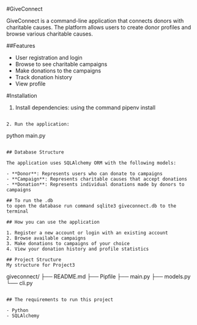 #GiveConnect

GiveConnect is a command-line application that connects donors with charitable causes. The platform allows users to create donor profiles and browse various charitable causes.

##Features

- User registration and login
- Browse to see charitable campaigns
- Make donations to the campaigns
- Track donation history
- View profile 

#Installation

1. Install dependencies:
 using the command 
pipenv install
```

2. Run the application:
```
python main.py
```

## Database Structure

The application uses SQLAlchemy ORM with the following models:

- **Donor**: Represents users who can donate to campaigns
- **Campaign**: Represents charitable causes that accept donations
- **Donation**: Represents individual donations made by donors to campaigns

## To run the .db
to open the database run command sqlite3 giveconnect.db to the terminal

## How you can use the application

1. Register a new account or login with an existing account
2. Browse available campaigns
3. Make donations to campaigns of your choice
4. View your donation history and profile statistics

## Project Structure
My structure for Project3 
```
giveconnect/
├── README.md
├── Pipfile
├── main.py
├── models.py
└── cli.py
```

## The requirements to run this project

- Python 
- SQLAlchemy